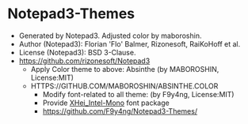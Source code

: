 # Notepad3-Themes

- Generated by Notepad3. Adjusted color by maboroshin.
- Author (Notepad3): Florian 'Flo' Balmer, Rizonesoft, RaiKoHoff et al.
- License (Notepad3): BSD 3-Clause.
- https://github.com/rizonesoft/Notepad3
  - Apply Color theme to above: Absinthe (by MABOROSHIN, License:MIT)
  - HTTPS://GITHUB.COM/MABOROSHIN/ABSINTHE.COLOR
    - Modify font-related to all theme: (by F9y4ng, License:MIT)
    - Provide [XHei_Intel-Mono](#) font package
    - https://github.com/F9y4ng/Notepad3-Themes/
